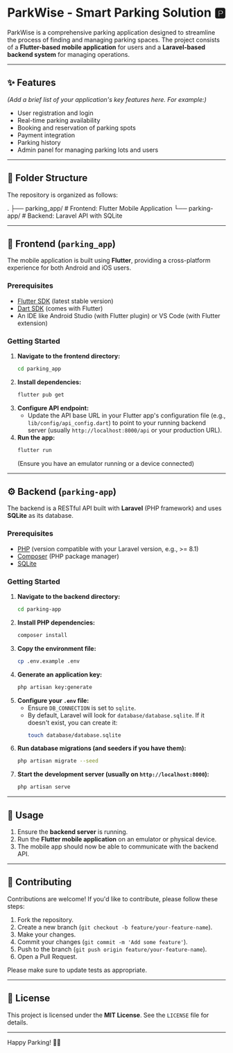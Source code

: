 # ParkWise - Smart Parking Solution 🅿️

ParkWise is a comprehensive parking application designed to streamline the process of finding and managing parking spaces. The project consists of a **Flutter-based mobile application** for users and a **Laravel-based backend system** for managing operations.

---

## ✨ Features

*(Add a brief list of your application's key features here. For example:)*
* User registration and login
* Real-time parking availability
* Booking and reservation of parking spots
* Payment integration
* Parking history
* Admin panel for managing parking lots and users

---

## 📂 Folder Structure

The repository is organized as follows:

.
├── parking_app/        # Frontend: Flutter Mobile Application
└── parking-app/        # Backend: Laravel API with SQLite


---

## 📱 Frontend (`parking_app`)

The mobile application is built using **Flutter**, providing a cross-platform experience for both Android and iOS users.

### Prerequisites

* [Flutter SDK](https://flutter.dev/docs/get-started/install) (latest stable version)
* [Dart SDK](https://dart.dev/get-dart) (comes with Flutter)
* An IDE like Android Studio (with Flutter plugin) or VS Code (with Flutter extension)

### Getting Started

1.  **Navigate to the frontend directory:**
    ```bash
    cd parking_app
    ```
2.  **Install dependencies:**
    ```bash
    flutter pub get
    ```
3.  **Configure API endpoint:**
    * Update the API base URL in your Flutter app's configuration file (e.g., `lib/config/api_config.dart`) to point to your running backend server (usually `http://localhost:8000/api` or your production URL).
4.  **Run the app:**
    ```bash
    flutter run
    ```
    (Ensure you have an emulator running or a device connected)

---

## ⚙️ Backend (`parking-app`)

The backend is a RESTful API built with **Laravel** (PHP framework) and uses **SQLite** as its database.

### Prerequisites

* [PHP](https://www.php.net/downloads.php) (version compatible with your Laravel version, e.g., >= 8.1)
* [Composer](https://getcomposer.org/download/) (PHP package manager)
* [SQLite](https://www.sqlite.org/index.html)

### Getting Started

1.  **Navigate to the backend directory:**
    ```bash
    cd parking-app
    ```
2.  **Install PHP dependencies:**
    ```bash
    composer install
    ```
3.  **Copy the environment file:**
    ```bash
    cp .env.example .env
    ```
4.  **Generate an application key:**
    ```bash
    php artisan key:generate
    ```
5.  **Configure your `.env` file:**
    * Ensure `DB_CONNECTION` is set to `sqlite`.
    * By default, Laravel will look for `database/database.sqlite`. If it doesn't exist, you can create it:
        ```bash
        touch database/database.sqlite
        ```
6.  **Run database migrations (and seeders if you have them):**
    ```bash
    php artisan migrate --seed
    ```
7.  **Start the development server (usually on `http://localhost:8000`):**
    ```bash
    php artisan serve
    ```

---

## 🚀 Usage

1.  Ensure the **backend server** is running.
2.  Run the **Flutter mobile application** on an emulator or physical device.
3.  The mobile app should now be able to communicate with the backend API.

---

## 🤝 Contributing

Contributions are welcome! If you'd like to contribute, please follow these steps:

1.  Fork the repository.
2.  Create a new branch (`git checkout -b feature/your-feature-name`).
3.  Make your changes.
4.  Commit your changes (`git commit -m 'Add some feature'`).
5.  Push to the branch (`git push origin feature/your-feature-name`).
6.  Open a Pull Request.

Please make sure to update tests as appropriate.

---

## 📄 License

This project is licensed under the **MIT License**. See the `LICENSE` file for details.


---

Happy Parking! 🚗💨
